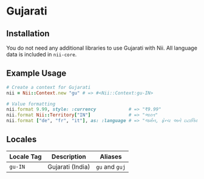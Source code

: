 <!-- This file has been generated. Source: languages/_template.md.erb -->

# Gujarati

## Installation

You do not need any additional libraries to use Gujarati with Nii.
All language data is included in `nii-core`.

## Example Usage

``` ruby
# Create a context for Gujarati
nii = Nii::Context.new "gu" # => #<Nii::Context:gu-IN>

# Value formatting
nii.format 9.99, style: :currency            # => "₹9.99"
nii.format Nii::Territory["IN"]              # => "ભારત"
nii.format ["de", "fr", "it"], as: :language # => "જર્મન, ફ્રેન્ચ અને ઇટાલિયન"
```


## Locales

<table>
  <thead>
    <tr>
      <th>Locale Tag</th>
      <th>Description</th>
      <th>Aliases</th>
    </tr>
  </thead>
  <tbody>
    <tr>
      <td><code>gu-IN</code></td>
      <td>Gujarati (India)</td>
      <td><code>gu</code> and <code>guj</code></td>
    </tr>
  </tbody>
</table>


